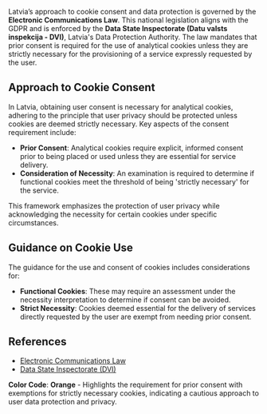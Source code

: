 Latvia’s approach to cookie consent and data protection is governed by the **Electronic Communications Law**. This national legislation aligns with the GDPR and is enforced by the **Data State Inspectorate (Datu valsts inspekcija - DVI)**, Latvia's Data Protection Authority. The law mandates that prior consent is required for the use of analytical cookies unless they are strictly necessary for the provisioning of a service expressly requested by the user.

## Approach to Cookie Consent
In Latvia, obtaining user consent is necessary for analytical cookies, adhering to the principle that user privacy should be protected unless cookies are deemed strictly necessary. Key aspects of the consent requirement include:

- **Prior Consent**: Analytical cookies require explicit, informed consent prior to being placed or used unless they are essential for service delivery.
- **Consideration of Necessity**: An examination is required to determine if functional cookies meet the threshold of being 'strictly necessary' for the service.

This framework emphasizes the protection of user privacy while acknowledging the necessity for certain cookies under specific circumstances.

## Guidance on Cookie Use
The guidance for the use and consent of cookies includes considerations for:

- **Functional Cookies**: These may require an assessment under the necessity interpretation to determine if consent can be avoided.
- **Strict Necessity**: Cookies deemed essential for the delivery of services directly requested by the user are exempt from needing prior consent.

## References
- [Electronic Communications Law](https://likumi.lv/ta/en/en/id/93834)
- [Data State Inspectorate (DVI)](https://www.dvi.gov.lv/en)

**Color Code**: **Orange** - Highlights the requirement for prior consent with exemptions for strictly necessary cookies, indicating a cautious approach to user data protection and privacy.